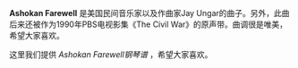 

**Ashokan Farewell** 是美国民间音乐家以及作曲家Jay Ungar的曲子。另外，此曲后来还被作为1990年PBS电视影集《The
Civil War》的原声带。曲调很是唯美，希望大家喜欢。

  

这里我们提供 _Ashokan Farewell钢琴谱_ ，希望大家喜欢。

